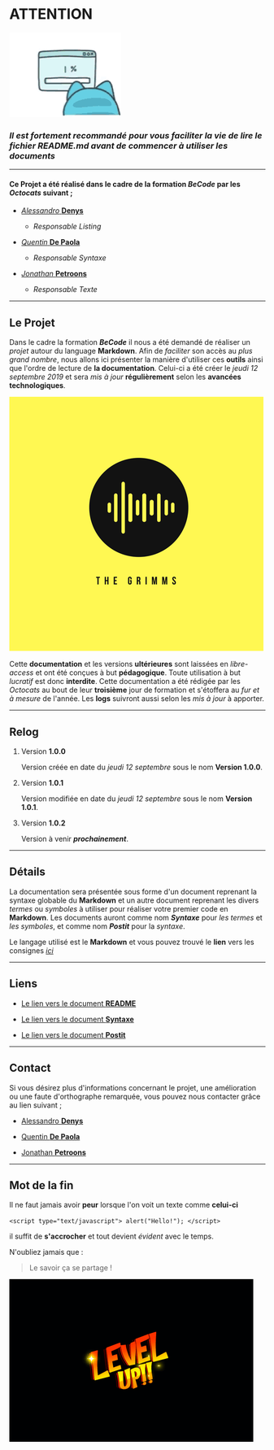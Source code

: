  # ATTENTION
 ![angry cat](tenor.gif)
### *Il est fortement recommandé pour vous faciliter la vie de lire le fichier README.md avant de commencer à utiliser les documents*

********************************

#### Ce **Projet** a été réalisé dans le cadre de la formation __*BeCode*__ par les *Octocats* suivant ;

* [*Alessandro* **Denys**](https://github.com/alessdenys)
    * _Responsable Listing_
        
* [*Quentin* **De Paola**](https://github.com/quendepa)
    * _Responsable Syntaxe_

* [*Jonathan* **Petroons**](https://github.com/petroons-jonathan)
    * _Responsable Texte_

********************************

## **Le Projet**

Dans le cadre la formation __*BeCode*__ il nous a été demandé de réaliser un *projet* autour du language **Markdown**. Afin de *faciliter* son accès au *plus grand nombre*, nous allons ici présenter la manière d'utiliser ces **outils** ainsi que l'ordre de lecture de **la documentation**. Celui-ci a été créer le *jeudi 12 septembre 2019* et sera *mis à jour* **régulièrement** selon les **avancées technologiques**.

![Logo](logo.png)

Cette **documentation** et les versions **ultérieures** sont laissées en *libre-access* et ont été conçues à but **pédagogique**. Toute utilisation à but *lucratif* est donc **interdite**. Cette documentation a été rédigée par les *Octocats* au bout de leur **troisième** jour de formation et s'étoffera au *fur et à mesure* de l'année. Les **logs** suivront aussi selon les *mis à jour* à apporter.

********************************

## **Relog**

1. Version **1.0.0**

    Version créée en date du *jeudi 12 septembre* sous le nom **Version 1.0.0**.
1. Version **1.0.1**

    Version modifiée en date du *jeudi 12 septembre* sous le nom **Version 1.0.1**.
1. Version **1.0.2**

    Version à venir __*prochainement*__.

*********************************

## **Détails** 

La documentation sera présentée sous forme d'un document reprenant la syntaxe globable du **Markdown** et un autre document reprenant les divers *termes* ou *symboles* à utiliser pour réaliser votre premier code en **Markdown**. Les documents auront comme nom __*Syntaxe*__ pour *les termes* et *les symboles*, et comme nom __*Postit*__ pour la *syntaxe*.

Le langage utilisé est le **Markdown** et vous pouvez trouvé le **lien** vers les consignes [*ici*](https://github.com/becodeorg/CRL-Woods-2.15/blob/master/Parcours/01-Prairie/4.Markdown/2.exercice-markdown-groupe.md)

*********************************

## **Liens**

* [Le lien vers le document **README**](https://github.com/petroons-jonathan/exercice-markdown/blob/master/README.md)

* [Le lien vers le document **Syntaxe**](https://github.com/petroons-jonathan/exercice-markdown/blob/syntaxe/syntaxe.md)

* [Le lien vers le document **Postit**](https://github.com/petroons-jonathan/exercice-markdown/blob/postit1/post/postit.md)


*********************************

## **Contact**

Si vous désirez plus d'informations concernant le projet, une amélioration ou une faute d'orthographe remarquée, vous pouvez nous contacter grâce au lien suivant ;

* [Alessandro **Denys**](https://github.com/alessdenys)
        
* [Quentin **De Paola**](https://github.com/quendepa)

* [Jonathan **Petroons**](https://github.com/petroons-jonathan)

**********************************

## **Mot de la fin**

Il ne faut jamais avoir **peur** lorsque l'on voit un texte comme **celui-ci**

`<script type="text/javascript">
    alert("Hello!");
</script>`

il suffit de **s'accrocher** et tout devient *évident* avec le temps.

N'oubliez jamais que :

>Le savoir ça
>se partage !

![Level up](tenor1.gif)








